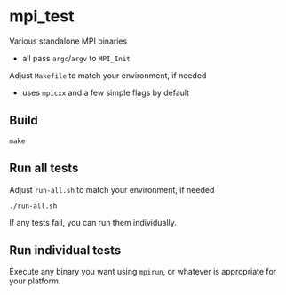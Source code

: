 # mpi_test

Various standalone MPI binaries
* all pass `argc`/`argv` to `MPI_Init`

Adjust `Makefile` to match your environment, if needed
* uses `mpicxx` and a few simple flags by default

## Build
```
make
```

## Run all tests

Adjust `run-all.sh` to match your environment, if needed
```
./run-all.sh
```

If any tests fail, you can run them individually.

## Run individual tests

Execute any binary you want using `mpirun`, or whatever is appropriate for your platform.